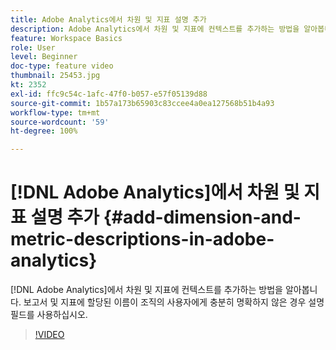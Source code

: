```yaml
---
title: Adobe Analytics에서 차원 및 지표 설명 추가
description: Adobe Analytics에서 차원 및 지표에 컨텍스트를 추가하는 방법을 알아봅니다
feature: Workspace Basics
role: User
level: Beginner
doc-type: feature video
thumbnail: 25453.jpg
kt: 2352
exl-id: ffc9c54c-1afc-47f0-b057-e57f05139d88
source-git-commit: 1b57a173b65903c83ccee4a0ea127568b51b4a93
workflow-type: tm+mt
source-wordcount: '59'
ht-degree: 100%

---
```


# [!DNL Adobe Analytics]에서 차원 및 지표 설명 추가 {#add-dimension-and-metric-descriptions-in-adobe-analytics}

[!DNL Adobe Analytics]에서 차원 및 지표에 컨텍스트를 추가하는 방법을 알아봅니다. 보고서 및 지표에 할당된 이름이 조직의 사용자에게 충분히 명확하지 않은 경우 설명 필드를 사용하십시오.

>[!VIDEO](https://video.tv.adobe.com/v/25453/?quality=12)
